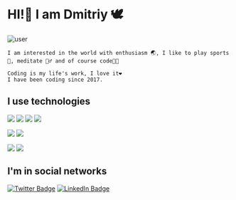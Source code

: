 # HI!👋 I am Dmitriy 🕊
![user](https://user-images.githubusercontent.com/64576179/145190141-b891e9ee-c83d-4e41-abef-f15f2dce0817.jpg)
```
I am interested in the world with enthusiasm 🌏, I like to play sports💪, meditate 🧘‍♂️ and of course code👨‍💻

Coding is my life's work, I love it❤️
I have been coding since 2017.
```

## I use technologies

![](https://img.shields.io/badge/Coding-PHP-informational?style=for-the-badge&logo=php&logoColor=white&color=1e8cbe)
![](https://img.shields.io/badge/Database-MySQL-informational?style=for-the-badge&logo=mysql&logoColor=white&color=f29209)
![](https://img.shields.io/badge/HTML5-HTML-informational?style=for-the-badge&logo=html5&logoColor=white&color=e44d26)
![](https://img.shields.io/badge/Style-CSS-informational?style=for-the-badge&logo=css3&logoColor=white&color=264de4)

![](https://img.shields.io/badge/cms-Wordpress-informational?style=for-the-badge&logo=wordpress&logoColor=white&color=7175aa)
![](https://img.shields.io/badge/cms-OpenCart-informational?style=for-the-badge&logo=opencart&logoColor=white&color=31bdeb)

![](https://img.shields.io/badge/SCM-git-informational?style=for-the-badge&logo=git&logoColor=white&color=90311f)
![](https://img.shields.io/badge/environment-Docker-informational?style=for-the-badge&logo=docker&logoColor=white&color=0b6084)



## I'm in social networks

[![Twitter Badge](https://img.shields.io/badge/Twitter-Profile-informational?style=for-the-badge&logo=twitter&logoColor=white&color=1CA2F1)](https://twitter.com/Vasilevskiy_dm)
[![LinkedIn Badge](https://img.shields.io/badge/LinkedIn-Profile-informational?style=for-the-badge&logo=linkedin&logoColor=white&color=0D76A8)](https://www.linkedin.com/in/dmitriy-vasilevskiy-4738271a2/)


